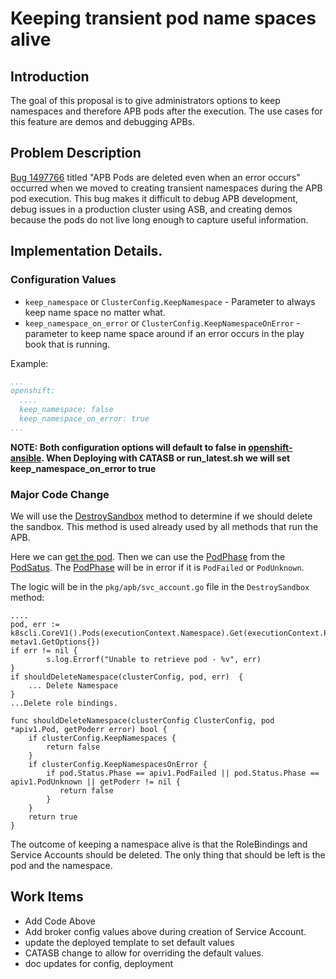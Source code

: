 # Keeping transient pod name spaces alive

## Introduction
The goal of this proposal is to give administrators options to keep namespaces and therefore APB pods after the execution. The use cases for this feature are demos and debugging APBs.

## Problem Description
[Bug 1497766](https://bugzilla.redhat.com/show_bug.cgi?id=1497766) titled "APB Pods are deleted even when an error occurs" occurred when we moved to creating transient namespaces during the APB pod execution. This bug makes it difficult to debug APB development, debug issues in a production cluster using ASB, and creating demos because the pods do not live long enough to capture useful information.

## Implementation Details.

### Configuration Values

* `keep_namespace` or `ClusterConfig.KeepNamespace` - Parameter to always keep name space no matter what.
* `keep_namespace_on_error` or `ClusterConfig.KeepNamespaceOnError` -  parameter to keep name space around if an error occurs in the play book that is running.

Example:
```yaml
...
openshift:
  ....
  keep_namespace: false
  keep_namespace_on_error: true
...
```

**NOTE: Both configuration options will default to false in [openshift-ansible](https://github.com/openshift/openshift-ansible). When Deploying with CATASB or run_latest.sh we will set keep_namespace_on_error to true**

### Major Code Change

We will use the [DestroySandbox](https://github.com/openshift/ansible-service-broker/blob/34f643eec5349f58300e4e802581a65f4120976c/pkg/apb/svc_acct.go#L225) method to determine if we should delete the sandbox. This method is used already used by all methods that run the APB.

Here we can [get the pod](https://godoc.org/k8s.io/client-go/kubernetes/typed/core/v1#PodInterface). Then we can use the [PodPhase](https://godoc.org/k8s.io/api/core/v1#PodStatus) from the [PodSatus](https://godoc.org/k8s.io/api/core/v1#Pod). The [PodPhase](https://godoc.org/k8s.io/api/core/v1#PodPhase) will be in error if it is `PodFailed` or `PodUnknown`. 


The logic will be in the `pkg/apb/svc_account.go` file in the `DestroySandbox` method:
```golang
....
pod, err := k8scli.CoreV1().Pods(executionContext.Namespace).Get(executionContext.PodName, metav1.GetOptions{})
if err != nil {
        s.log.Errorf("Unable to retrieve pod - %v", err)     
}
if shouldDeleteNamespace(clusterConfig, pod, err)  {
    ... Delete Namespace 
}
...Delete role bindings.
```

```golang
func shouldDeleteNamespace(clusterConfig ClusterConfig, pod *apiv1.Pod, getPoderr error) bool {
    if clusterConfig.KeepNamespaces {
        return false
    }
    if clusterConfig.KeepNamespacesOnError {
        if pod.Status.Phase == apiv1.PodFailed || pod.Status.Phase == apiv1.PodUnknown || getPoderr != nil {
           return false
        }
    }
    return true
}
```

The outcome of keeping a namespace alive is that the RoleBindings and Service Accounts should be deleted. The only thing that should be left is the pod and the namespace.

## Work Items
- Add Code Above
- Add broker config values above during creation of Service Account.
- update the deployed template to set default  values
- CATASB change to allow for overriding the default values.
- doc updates for config, deployment

